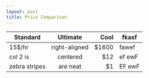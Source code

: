 ```yaml
---
layout: post
title: Price Comparison
---
```



| Standard      | Ultimate      | Cool  | fkasf |
| ------------- |:-------------:| -----:|-------|
| 15$/hr        | right-aligned | $1600 |fawef  |
| col 2 is      | centered      |   $12 |ef ewF |
| zebra stripes | are neat      |    $1 |EF ewF |
